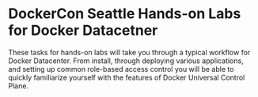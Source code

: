 # DockerCon Seattle Hands-on Labs for Docker Datacetner
These tasks for hands-on labs will take you through a typical workflow for Docker Datacenter.  From install, through deploying various applications, and setting up common role-based access control you will be able to quickly familiarize yourself with the features of Docker Universal Control Plane.  

